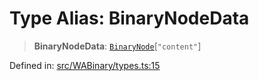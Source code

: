 # Type Alias: BinaryNodeData

> **BinaryNodeData**: [`BinaryNode`](BinaryNode.md)\[`"content"`\]

Defined in: [src/WABinary/types.ts:15](https://github.com/Fokusdotid/bail/blob/546bbbb35e652e95f45982a71bee62b2c682e4eb/src/WABinary/types.ts#L15)

